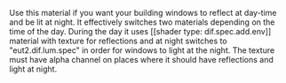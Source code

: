 Use this material if you want your building windows to reflect at day-time and be lit at night. 
It effectively switches two materials depending on the time of the day. During the day it uses [[shader type: dif.spec.add.env]] material with texture for reflections and at night switches to "eut2.dif.lum.spec" in order for windows to light at the night. 
The texture must have alpha channel on places where it should have reflections and light at night.